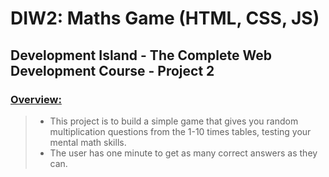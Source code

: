 # DIW2: Maths Game (HTML, CSS, JS)

## Development Island - The Complete Web Development Course - Project 2

### __<u>Overview:</u>__

> * This project is to build a simple game that gives you random multiplication questions from the 1-10 times tables, testing your mental math skills. 
> * The user has one minute to get as many correct answers as they can.